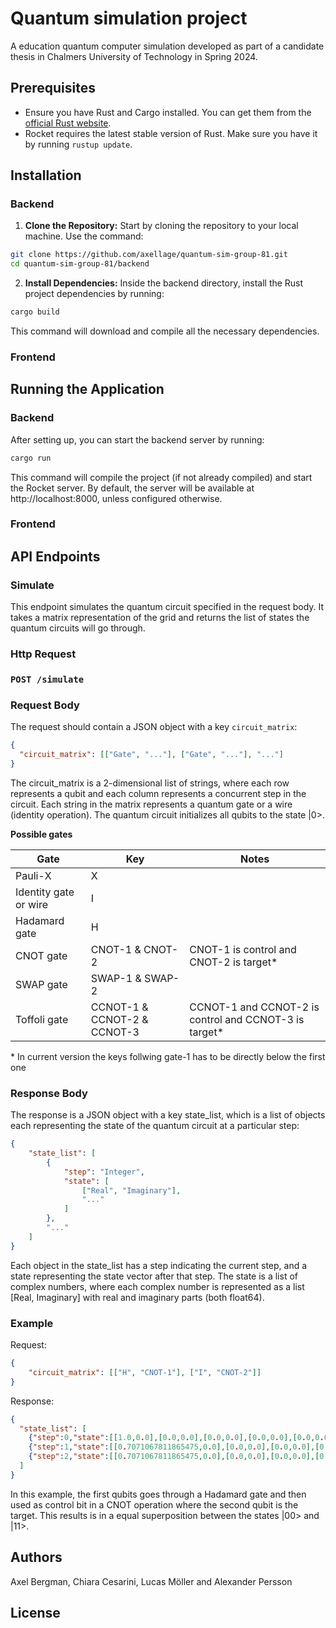 # Quantum simulation project
A education quantum computer simulation developed as part of a candidate thesis in Chalmers University of Technology in Spring 2024.
## Prerequisites
- Ensure you have Rust and Cargo installed. You can get them from the [official Rust website](https://www.rust-lang.org/tools/install).
- Rocket requires the latest stable version of Rust. Make sure you have it by running `rustup update`.
## Installation
### Backend
1. **Clone the Repository:**
  Start by cloning the repository to your local machine. Use the command:

```sh
git clone https://github.com/axellage/quantum-sim-group-81.git
cd quantum-sim-group-81/backend
```

2. **Install Dependencies:**
    Inside the backend directory, install the Rust project dependencies by running:

```sh
cargo build
```

This command will download and compile all the necessary dependencies.

### Frontend
## Running the Application
### Backend

  After setting up, you can start the backend server by running:

```sh
cargo run
```

  This command will compile the project (if not already compiled) and start the Rocket server. By default, the server will be available at http://localhost:8000, unless configured otherwise.

### Frontend
## API Endpoints
### Simulate
This endpoint simulates the quantum circuit specified in the request body. It takes a matrix representation of the grid and returns the list of states the quantum circuits will go through.
### Http Request
### `POST /simulate`
### Request Body
The request should contain a JSON object with a key `circuit_matrix`:
```json
{
  "circuit_matrix": [["Gate", "..."], ["Gate", "..."], "..."]
}
```
The circuit_matrix is a 2-dimensional list of strings, where each row represents a qubit and each column represents a concurrent step in the circuit. Each string in the matrix represents a quantum gate or a wire (identity operation). The quantum circuit initializes all qubits to the state |0>.

**Possible gates**

| Gate         | Key          | Notes        |
| -----------  | ------------ | ------------ |
| Pauli-X      | X        |         |
| Identity gate or wire| I         |         |
| Hadamard gate | H        |         |
| CNOT gate    | CNOT-1 & CNOT-2         | CNOT-1 is control and CNOT-2 is target*        |
| SWAP gate       | SWAP-1 & SWAP-2        |         |
| Toffoli gate    | CCNOT-1 & CCNOT-2 & CCNOT-3         | CCNOT-1 and CCNOT-2 is control and CCNOT-3 is target* |

\* In current version the keys follwing gate-1 has to be directly below the first one

### Response Body
The response is a JSON object with a key state_list, which is a list of objects each representing the state of the quantum circuit at a particular step:
```json
{
    "state_list": [
        {
            "step": "Integer",
            "state": [
                ["Real", "Imaginary"],
                "..."
            ]
        },
        "..."
    ]
}
```
Each object in the state_list has a step indicating the current step, and a state representing the state vector after that step. The state is a list of complex numbers, where each complex number is represented as a list [Real, Imaginary] with real and imaginary parts (both float64).

### Example
Request:
```json 
{
    "circuit_matrix": [["H", "CNOT-1"], ["I", "CNOT-2"]]
}
```
Response:
```json
{
  "state_list": [
    {"step":0,"state":[[1.0,0.0],[0.0,0.0],[0.0,0.0],[0.0,0.0],[0.0,0.0],[0.0,0.0],[0.0,0.0],[0.0,0.0],[0.0,0.0],[0.0,0.0],[0.0,0.0],[0.0,0.0],[0.0,0.0],[0.0,0.0],[0.0,0.0],[0.0,0.0]]},
    {"step":1,"state":[[0.7071067811865475,0.0],[0.0,0.0],[0.0,0.0],[0.0,0.0],[0.0,0.0],[0.0,0.0],[0.0,0.0],[0.0,0.0],[0.7071067811865475,0.0],[0.0,0.0],[0.0,0.0],[0.0,0.0],[0.0,0.0],[0.0,0.0],[0.0,0.0],[0.0,0.0]]},
    {"step":2,"state":[[0.7071067811865475,0.0],[0.0,0.0],[0.0,0.0],[0.0,0.0],[0.0,0.0],[0.0,0.0],[0.0,0.0],[0.0,0.0],[0.0,0.0],[0.0,0.0],[0.0,0.0],[0.0,0.0],[0.7071067811865475,0.0],[0.0,0.0],[0.0,0.0],[0.0,0.0]]}
  ]
}
```

In this example, the first qubits goes through a Hadamard gate and then used as control bit in a CNOT operation where the second qubit is the target. This results is in a equal superposition between the states |00> and |11>.
## Authors
Axel Bergman, Chiara Cesarini, Lucas Möller and Alexander Persson
## License

